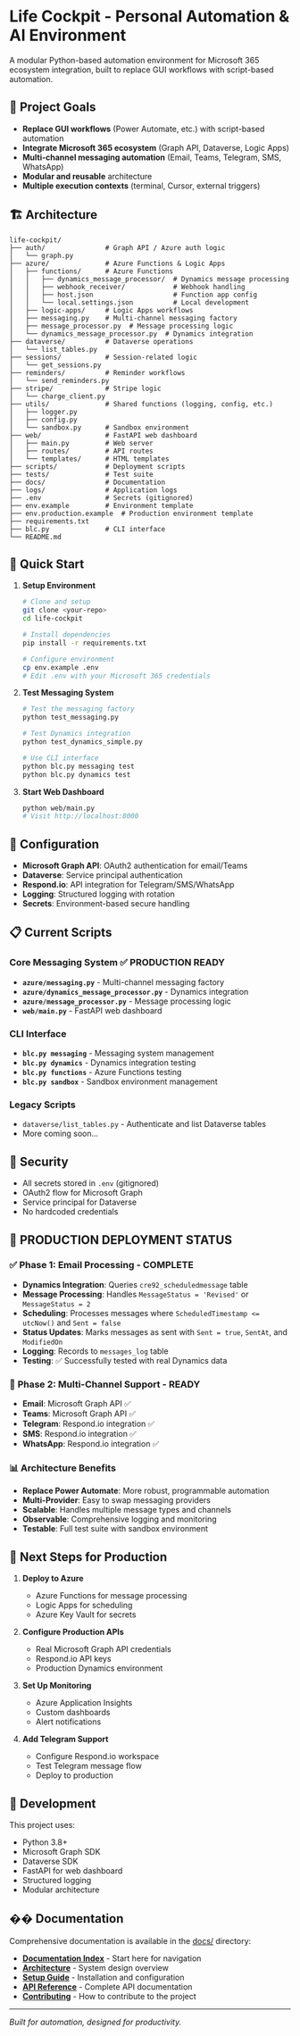 # Life Cockpit - Personal Automation & AI Environment

A modular Python-based automation environment for Microsoft 365 ecosystem integration, built to replace GUI workflows with script-based automation.

## 🎯 Project Goals

- **Replace GUI workflows** (Power Automate, etc.) with script-based automation
- **Integrate Microsoft 365 ecosystem** (Graph API, Dataverse, Logic Apps)
- **Multi-channel messaging automation** (Email, Teams, Telegram, SMS, WhatsApp)
- **Modular and reusable** architecture
- **Multiple execution contexts** (terminal, Cursor, external triggers)

## 🏗️ Architecture

```
life-cockpit/
├── auth/               # Graph API / Azure auth logic
│   └── graph.py
├── azure/              # Azure Functions & Logic Apps
│   ├── functions/      # Azure Functions
│   │   ├── dynamics_message_processor/  # Dynamics message processing
│   │   ├── webhook_receiver/            # Webhook handling
│   │   ├── host.json                    # Function app config
│   │   └── local.settings.json          # Local development
│   ├── logic-apps/     # Logic Apps workflows
│   ├── messaging.py    # Multi-channel messaging factory
│   ├── message_processor.py  # Message processing logic
│   └── dynamics_message_processor.py  # Dynamics integration
├── dataverse/          # Dataverse operations
│   └── list_tables.py
├── sessions/           # Session-related logic
│   └── get_sessions.py
├── reminders/          # Reminder workflows
│   └── send_reminders.py
├── stripe/             # Stripe logic
│   └── charge_client.py
├── utils/              # Shared functions (logging, config, etc.)
│   ├── logger.py
│   ├── config.py
│   └── sandbox.py      # Sandbox environment
├── web/                # FastAPI web dashboard
│   ├── main.py         # Web server
│   ├── routes/         # API routes
│   └── templates/      # HTML templates
├── scripts/            # Deployment scripts
├── tests/              # Test suite
├── docs/               # Documentation
├── logs/               # Application logs
├── .env                # Secrets (gitignored)
├── env.example         # Environment template
├── env.production.example  # Production environment template
├── requirements.txt
├── blc.py              # CLI interface
└── README.md
```

## 🚀 Quick Start

1. **Setup Environment**
   ```bash
   # Clone and setup
   git clone <your-repo>
   cd life-cockpit
   
   # Install dependencies
   pip install -r requirements.txt
   
   # Configure environment
   cp env.example .env
   # Edit .env with your Microsoft 365 credentials
   ```

2. **Test Messaging System**
   ```bash
   # Test the messaging factory
   python test_messaging.py
   
   # Test Dynamics integration
   python test_dynamics_simple.py
   
   # Use CLI interface
   python blc.py messaging test
   python blc.py dynamics test
   ```

3. **Start Web Dashboard**
   ```bash
   python web/main.py
   # Visit http://localhost:8000
   ```

## 🔧 Configuration

- **Microsoft Graph API**: OAuth2 authentication for email/Teams
- **Dataverse**: Service principal authentication
- **Respond.io**: API integration for Telegram/SMS/WhatsApp
- **Logging**: Structured logging with rotation
- **Secrets**: Environment-based secure handling

## 📋 Current Scripts

### Core Messaging System ✅ **PRODUCTION READY**
- **`azure/messaging.py`** - Multi-channel messaging factory
- **`azure/dynamics_message_processor.py`** - Dynamics integration
- **`azure/message_processor.py`** - Message processing logic
- **`web/main.py`** - FastAPI web dashboard

### CLI Interface
- **`blc.py messaging`** - Messaging system management
- **`blc.py dynamics`** - Dynamics integration testing
- **`blc.py functions`** - Azure Functions testing
- **`blc.py sandbox`** - Sandbox environment management

### Legacy Scripts
- `dataverse/list_tables.py` - Authenticate and list Dataverse tables
- More coming soon...

## 🔐 Security

- All secrets stored in `.env` (gitignored)
- OAuth2 flow for Microsoft Graph
- Service principal for Dataverse
- No hardcoded credentials

## 🎯 **PRODUCTION DEPLOYMENT STATUS**

### ✅ **Phase 1: Email Processing - COMPLETE**
- **Dynamics Integration**: Queries `cre92_scheduledmessage` table
- **Message Processing**: Handles `MessageStatus = 'Revised'` or `MessageStatus = 2`
- **Scheduling**: Processes messages where `ScheduledTimestamp <= utcNow()` and `Sent = false`
- **Status Updates**: Marks messages as sent with `Sent = true`, `SentAt`, and `ModifiedOn`
- **Logging**: Records to `messages_log` table
- **Testing**: ✅ Successfully tested with real Dynamics data

### 🚀 **Phase 2: Multi-Channel Support - READY**
- **Email**: Microsoft Graph API ✅
- **Teams**: Microsoft Graph API ✅
- **Telegram**: Respond.io integration ✅
- **SMS**: Respond.io integration ✅
- **WhatsApp**: Respond.io integration ✅

### 📊 **Architecture Benefits**
- **Replace Power Automate**: More robust, programmable automation
- **Multi-Provider**: Easy to swap messaging providers
- **Scalable**: Handles multiple message types and channels
- **Observable**: Comprehensive logging and monitoring
- **Testable**: Full test suite with sandbox environment

## 🚀 **Next Steps for Production**

1. **Deploy to Azure**
   - Azure Functions for message processing
   - Logic Apps for scheduling
   - Azure Key Vault for secrets

2. **Configure Production APIs**
   - Real Microsoft Graph API credentials
   - Respond.io API keys
   - Production Dynamics environment

3. **Set Up Monitoring**
   - Azure Application Insights
   - Custom dashboards
   - Alert notifications

4. **Add Telegram Support**
   - Configure Respond.io workspace
   - Test Telegram message flow
   - Deploy to production

## 📝 Development

This project uses:
- Python 3.8+
- Microsoft Graph SDK
- Dataverse SDK
- FastAPI for web dashboard
- Structured logging
- Modular architecture


## �� Documentation

Comprehensive documentation is available in the [docs/](docs/) directory:

- **[Documentation Index](docs/index.md)** - Start here for navigation
- **[Architecture](docs/architecture.md)** - System design overview
- **[Setup Guide](docs/setup.md)** - Installation and configuration
- **[API Reference](docs/api-reference.md)** - Complete API documentation
- **[Contributing](docs/contributing.md)** - How to contribute to the project
---

*Built for automation, designed for productivity.*

